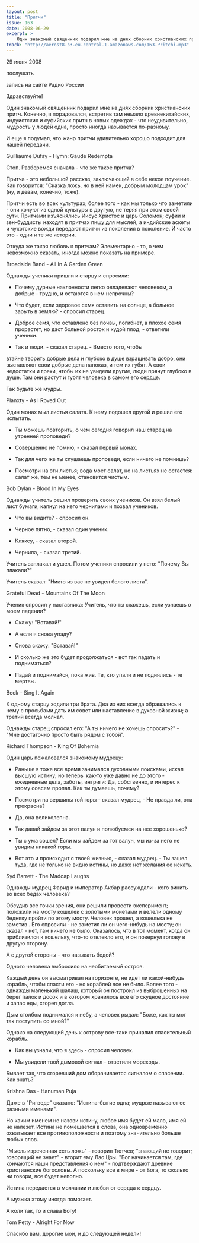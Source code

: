 ```yaml
---
layout: post
title: "Притчи"
issue: 163
date: 2008-06-29
excerpt: >
    Один знакомый священник подарил мне на днях сборник христианских притч. Конечно, я порадовался, встретив там немало древнекитайских, индуистских и суфийских притч в новых одеждах - что неудивительно, мудрость у людей одна, просто иногда называется по-разному.
track: "http://aerost8.s3.eu-central-1.amazonaws.com/163-Pritchi.mp3"
---
```


29 июня 2008

послушать

запись на сайте Радио России

Здравствуйте!

Один знакомый священник подарил мне на днях сборник христианских притч. Конечно, я порадовался, встретив там немало древнекитайских, индуистских и суфийских притч в новых одеждах - что неудивительно, мудрость у людей одна, просто иногда называется по-разному.

И еще я подумал, что жанр притчи удивительно хорошо подходит для нашей передачи.

Guilliaume Dufay - Hymn: Gaude Redempta

Стоп. Разберемся сначала - что же такое притча?

Притча - это небольшой рассказ, заключающий в себе некое поучение. Как говорится: "Сказка ложь, но в ней намек, добрым молодцам урок" (ну, и девам, конечно, тоже).

Притчи есть во всех культурах; более того - как мы только что заметили - они кочуют из одной культуры в другую, не теряя при этом своей сути. Притчами изъяснялись Иисус Христос и царь Соломон; суфии и зен-буддисты находят в притчах пищу для мыслей, а индийские аскеты и чукотские вожди передают притчи из поколения в поколение. И часто это - одни и те же истории.

Откуда же такая любовь к притчам? Элементарно - то, о чем невозможно сказать, иногда можно показать на примере.

Broadside Band - All In A Garden Green

Однажды ученики пришли к старцу и спросили:

- Почему дурные наклонности легко овладевают человеком, а добрые - трудно, и остаются в нем непрочны?

- Что будет, если здоровое семя оставить на солнце, а больное зарыть в землю? - спросил старец.

- Доброе семя, что оставлено без почвы, погибнет, а плохое семя прорастет, но даст больной росток и худой плод, - ответили ученики.

- Так и люди. - сказал старец. - Вместо того, чтобы

втайне творить добрые дела и глубоко в душе взращивать добро, они выставляют свои добрые дела напоказ, и тем их губят. А свои недостатки и грехи, чтобы их не увидели другие, люди прячут глубоко в душе. Там они растут и губят человека в самом его сердце.

Так будьте же мудры.

Planxty - As I Roved Out

Один монах мыл листья салата. К нему подошел другой и решил его испытать.

- Ты можешь повторить, о чем сегодня говорил наш старец на утренней проповеди?

- Совершенно не помню, - сказал первый монах.

- Так для чего же ты слушаешь проповеди, если ничего не помнишь?

- Посмотри на эти листья; вода моет салат, но на листьях не остается: салат же, тем не менее, становится чистым.

Bob Dylan - Blood In My Eyes

Однажды учитель решил проверить своих учеников. Он взял белый лист бумаги, капнул на него чернилами и позвал учеников.

- Что вы видите? - спросил он.

- Черное пятно, - сказал один ученик.

- Кляксу, - сказал второй.

- Чернила, - сказал третий.

Учитель заплакал и ушел. Потом ученики спросили у него: "Почему Вы плакали?"

Учитель сказал: "Никто из вас не увидел белого листа".

Grateful Dead - Mountains Of The Moon

Ученик спросил у наставника: Учитель, что ты скажешь, если узнаешь о моем падении?

- Скажу: "Вставай!"

- А если я снова упаду?

- Снова скажу: "Вставай!"

- И сколько же это будет продолжаться - вот так падать и подниматься?

- Падай и поднимайся, пока жив. Те, кто упали и не поднялись - те мертвы.

Beck - Sing It Again

К одному старцу ходили три брата. Два из них всегда обращались к нему с просьбами дать им совет или наставление в духовной жизни; а третий всегда молчал.

Однажды старец спросил его: "А ты ничего не хочешь спросить?" - "Мне достаточно просто быть рядом с тобой".

Richard Thompson - King Of Bohemia

Один царь пожаловался знакомому мудрецу:

- Раньше я тоже все время занимался духовными поисками, искал высшую истину; но теперь  как-то уже давно не до этого - ежедневные дела, заботы, интриги: Да, собственно, и интерес к этому совсем пропал. Как ты думаешь, почему?

- Посмотри на вершины той горы - сказал мудрец, - Не правда ли, она прекрасна?

- Да, она великолепна.

- Так давай зайдем за этот валун и полюбуемся на нее хорошенько?

- Ты с ума сошел? Если мы зайдем за тот валун, мы из-за него не увидим никакой горы.

- Вот это и происходит с твоей жизнью, - сказал мудрец. - Ты зашел туда, где не только не видно истины, но даже нет желания ее искать.

Syd Barrett - The Madcap Laughs

Однажды мудрец Фарид и император Акбар рассуждали - кого винить во всех бедах человека?

Обсудив все точки зрения, они решили провести эксперимент; положили на мосту кошелек с золотыми монетами и велели одному бедняку пройти по этому мосту. Человек прошел, а кошелька не заметив . Его спросили - не заметил ли он чего-нибудь на мосту; он сказал - нет, там ничего не было. Оказалось, что в тот момент, когда он приблизился к кошельку, что-то отвлекло его, и он повернул голову в другую сторону.

А с другой стороны - что называть бедой?

Одного человека выбросило на необитаемый остров.

Каждый день он высматривал на горизонте, не идет ли какой-нибудь корабль, чтобы спасти его - но кораблей все не было. Более того - однажды маленький шалаш, который он построил из выброшенных на берег палок и досок и в котором хранилось все его скудное достояние и запас еды, сгорел дотла.

Дым столбом поднимался к небу, а человек рыдал: "Боже, как ты мог так поступить со мной?"

Однако на следующий день к острову все-таки причалил спасительный корабль.

- Как вы узнали, что я здесь - спросил человек.

- Мы увидели твой дымовой сигнал - ответили мореходы.

Бывает так, что сгоревший дом оборачивается сигналом о спасении. Как знать?

Krishna Das - Hanuman Puja

Даже в "Ригведе" сказано: "Истина-бытие одна; мудрые называют ее разными именами".

Но каким именем не назови истину, любое имя будет ей мало, имя ей не налезет. Истина не помещается в слова, она одновременно охватывает все противоположности и поэтому значительно больше любых слов.

"Мысль изреченная есть ложь" - говорил Тютчев; "знающий не говорит; говорящий не знает" - вторит ему Лао Цзы. "Бог начинается там, где кончаются наши представления о нем" - подтверждают древние христианские богословы. А поскольку все в мире - от Бога, то сколько ни говори, все будет неполно.

Истина передается в молчании и любви от сердца к сердцу.

А музыка этому иногда помогает.

А коли так, то и слава Богу!

Tom Petty - Alright For Now

Спасибо вам, дорогие мои, и до следующей недели!
